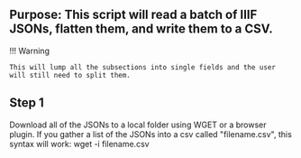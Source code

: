 ## Purpose: This script will read a batch of IIIF JSONs, flatten them, and write them to a CSV.

!!! Warning

	This will lump all the subsections into single fields and the user will still need to split them.

## Step 1

Download all of the JSONs to a local folder using WGET or a browser plugin. If you gather a list of the JSONs into a csv called "filename.csv", this syntax will work:  wget -i filename.csv